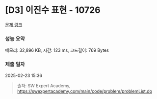 # [D3] 이진수 표현 - 10726 

[문제 링크](https://swexpertacademy.com/main/code/problem/problemDetail.do?contestProbId=AXRSXf_a9qsDFAXS) 

### 성능 요약

메모리: 32,896 KB, 시간: 123 ms, 코드길이: 769 Bytes

### 제출 일자

2025-02-23 15:36



> 출처: SW Expert Academy, https://swexpertacademy.com/main/code/problem/problemList.do